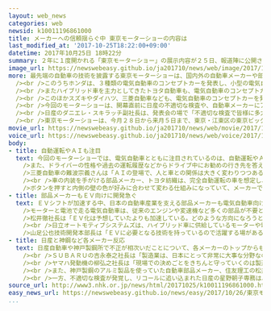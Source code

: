 ```yaml
---
layout: web_news
categories: web
newsid: k10011196861000
title: メーカーへの信頼揺らぐ中 東京モーターショーの内容は
last_modified_at: '2017-10-25T18:22:00+09:00'
datetime: 2017年10月25日 18時22分
summary: ２年に１度開かれる「東京モーターショー」の展示内容が２５日、報道陣に公開されました。ことしは走行中に排ガスを出さない電気自動車に注目が集まる一方、日産自動車や神戸製鋼所の相次ぐ不正でメーカーへの信頼が揺らぐ中での開催となっています。
image_url: https://newswebeasy.github.io/ja201710/news/web/image/2017/10/25/K10011196861_1710251217_1710251218_01_03.jpg
more: 最先端の自動車の技術を披露する東京モーターショーは、国内外の自動車メーカーや部品メーカーなどおよそ１５０社が出展し、２５日、展示内容が報道陣に公開されました。<br
  /><br />このうちホンダは、３種類の電気自動車のコンセプトカーを発表し、小型の電気自動車を２０２０年に初めて国内で発売することを明らかにしました。<br
  /><br />またハイブリッド車を主力としてきたトヨタ自動車も、電気自動車のコンセプトカーを発表しました。この車は、人工知能がドライバーの表情や声の変化を読み取り、疲れていると認識すると自動運転に切り替える機能も搭載されています。<br
  /><br />このほかスズキやダイハツ、三菱自動車なども、電気自動車のコンセプトカーを発表し、世界的に加速するＥＶシフトが日本のメーカーの間でも鮮明となっています。<br
  /><br />今回のモーターショーは、開幕直前に日産の不適切な検査や、自動車メーカーにアルミ製品などを出荷していた神戸製鋼の不正が相次いで明らかになり、メーカーへの信頼が揺らぐ中での開催となりました。<br
  /><br />日産のダニエレ・スキラッチ副社長は、発表会の場で「不適切な検査で皆様に多大なご迷惑とご心配をおかけしたことを深くおわび申し上げます」と陳謝しました。<br
  /><br />東京モーターショーは、今月２８日から来月５日まで、東京・江東区の東京ビッグサイトで一般に公開されます。
movie_url: https://newswebeasy.github.io/ja201710/news/web/movie/2017/10/25/k10011196861_201710251217_201710251218.mp4
voice_url: https://newswebeasy.github.io/ja201710/news/web/voice/2017/10/25/k10011196861_201710251217_201710251218.mp3
body:
- title: 自動運転やＡＩも注目
  text: 今回のモーターショーでは、電気自動車とともに注目されているのは、自動運転やＡＩ＝人工知能の技術です。<br /><br />このうち、トヨタ自動車が公開したのは、ドライバーの声や表情を読み取る人工知能の技術です。人工知能が顔の表情からドライバーが疲れていると認識すると、自動運転モードに切り替わります。<br
    />また、ドライバーの性格や過去の運転履歴などからドライブ中にお勧めの行き先を答える人工知能の開発も進められているということです。<br /><br />三菱自動車は、ドライバーが運転席の横にあるタブレットに話しかけると、車内の温度を調節したり、ワイパーを操作したりする技術を披露しました。<br
    />三菱自動車の難波宗義さんは「ＡＩの登場で、人と車との関係は大きく変わりつつある。海外のさまざまなベンチャー企業と共同で研究を進めており、人の希望に応えられる最先端の技術を提供していきたい」と話していました。<br
    /><br />車の内装を手がける部品メーカー、トヨタ紡織は、完全自動運転の車を想定し、車の中で食事やデスクワークがしやすいようシートを自由に動かせる車を公開しました。<br
    />ボタンを押すと内側の壁の色が好みに合わせて変わる仕組みになっていて、メーカーでは、将来は映像を映し出せる技術の開発も進めているということです。
- title: 部品メーカーもＥＶ向けに開発急ぐ
  text: ＥＶシフトが加速する中、日本の自動車産業を支える部品メーカーも電気自動車向けの部品の開発を急いでいます。<br /><br />このうち、エンジンの振動を抑える防振ゴムが主力の住友理工は、電気自動車のモーターに使われる防振ゴムのモデル品を初めて出展しました。<br
    />モーターと電池で走る電気自動車は、従来のエンジンや変速機など多くの部品が不要となります。ＥＶシフトが加速すれば、売り上げが大きく減るおそれがあるとして、電気自動車向けの部品の開発に力を入れているということです。<br
    />松井徹社長は「ＥＶ化は予想していたよりも加速している。どのような方向になろうと対応できる体制を整えていきたい」と話しています。<br /><br />一方、ＥＶシフトをきっかけに事業の拡大を狙う部品メーカーもあります。<br
    /><br />日立オートモティブシステムズは、ハイブリッド車に供給しているモーターや電池を電気自動車にも利用できるとして開発や販売を強化する方針です。<br
    />山足公也技術開発本部長は「ＥＶに必要となる技術を持っているので活躍する場がある。ビジネスチャンスが広がっていくと期待している」と話しています。
- title: 日産と神鋼など各メーカー反応
  text: 日産自動車や神戸製鋼所で不正が相次いだことについて、各メーカーのトップからも厳しい意見が相次ぎました。<br /><br />ホンダの八郷隆弘社長は「今回の件は遺憾だ。現場の強みが、日本の製造業の強みだが、われわれホンダも改めて現場を大切にやっていくことを身をもって示していきたい」と話しています。<br
    /><br />ＳＵＢＡＲＵの吉永泰之社長は「製造業は、日本にとって非常に大事な分野なので、信頼が損なわれることを心配している。ものづくりに対する信頼が揺らぐことがないようわれわれも含め、日本企業全体でしっかりと取り組んでいく必要がある」と述べました。<br
    /><br />ヤマハ発動機の柳弘之社長は「現場での決めごとをきちんと守っていくのは製造業の基本だ。日本の製造業の強さは、そういうところを愚直にやり続け、それを改善してきたところにあり、残念だ」と話しています。<br
    /><br />また、神戸製鋼のアルミ製品を使っていた自動車部品メーカー、住友理工の松井徹社長は「自動車業界にかぎらず、日本の製造業は世界から品質や信頼性の高さを評価されて伸びてきたので、それらを損なうのは大きな痛手になる。気を引き締めて対応していかなければいけない」と話していました。<br
    /><br />一方、不適切な検査が発覚し、リコールに追い込まれた日産の星野朝子専務は、記者会見で、「１０月の販売は、かなりダメージを受ける。過去最大となるリコールを実施しながら、もう一度信頼してもらえるよう努めたい」と述べました。
source_url: http://www3.nhk.or.jp/news/html/20171025/k10011196861000.html
easy_news_url: https://newswebeasy.github.io/news/easy/2017/10/26/東京モーターショー-多くの会社が電気自動車を紹介
...
```

